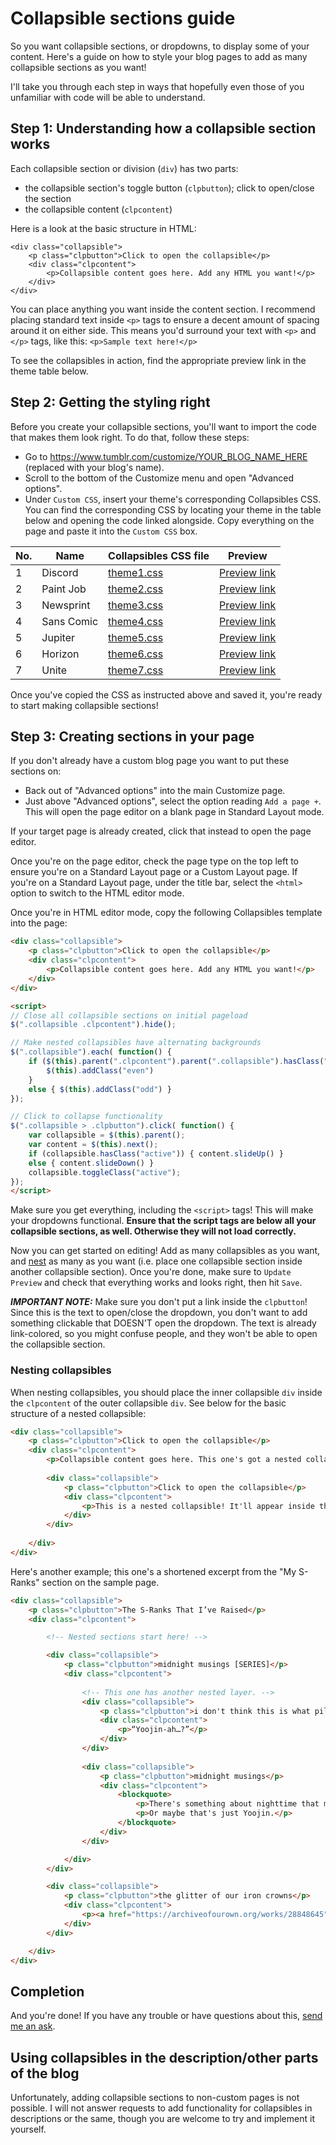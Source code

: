# Collapsible sections guide
So you want collapsible sections, or dropdowns, to display some of your content. Here's a guide on how to style your blog pages to add as many collapsible sections as you want!

I'll take you through each step in ways that hopefully even those of you unfamiliar with code will be able to understand.

## Step 1: Understanding how a collapsible section works
Each collapsible section or division (`div`) has two parts:
- the collapsible section's toggle button (`clpbutton`); click to open/close the section
- the collapsible content (`clpcontent`)

Here is a look at the basic structure in HTML:
```
<div class="collapsible">
	<p class="clpbutton">Click to open the collapsible</p>
	<div class="clpcontent">
		<p>Collapsible content goes here. Add any HTML you want!</p>
	</div>
</div>
```
You can place anything you want inside the content section. I recommend placing standard text inside `<p>` tags to ensure a decent amount of spacing around it on either side. This means you'd surround your text with `<p>` and `</p>` tags, like this: `<p>Sample text here!</p>`

To see the collapsibles in action, find the appropriate preview link in the theme table below.

## Step 2: Getting the styling right
Before you create your collapsible sections, you'll want to import the code that makes them look right. To do that, follow these steps:
- Go to https://www.tumblr.com/customize/YOUR_BLOG_NAME_HERE (replaced with your blog's name).
- Scroll to the bottom of the Customize menu and open "Advanced options".
- Under `Custom CSS`, insert your theme's corresponding Collapsibles CSS. You can find the corresponding CSS by locating your theme in the table below and opening the code linked alongside. Copy everything on the page and paste it into the `Custom CSS` box.

No. | Name | Collapsibles CSS file | Preview
--- | ---- | --------------------- | -------
1 | Discord | [theme1.css](https://raw.githubusercontent.com/wovenstarlight/tumblr-themes/main/collapsibles/theme1_collapsibles.css) | [Preview link](https://starlightpreviews.tumblr.com/theme1/collapsibles)
2 | Paint Job | [theme2.css](https://raw.githubusercontent.com/wovenstarlight/tumblr-themes/main/collapsibles/theme2_collapsibles.css) | [Preview link](https://starlightpreviews.tumblr.com/theme2/collapsibles)
3 | Newsprint | [theme3.css](https://raw.githubusercontent.com/wovenstarlight/tumblr-themes/main/collapsibles/theme3_collapsibles.css) | [Preview link](https://starlightpreviews.tumblr.com/theme3/collapsibles)
4 | Sans Comic | [theme4.css](https://raw.githubusercontent.com/wovenstarlight/tumblr-themes/main/collapsibles/theme4_collapsibles.css) | [Preview link](https://starlightpreviews.tumblr.com/theme4/collapsibles)
5 | Jupiter | [theme5.css](https://raw.githubusercontent.com/wovenstarlight/tumblr-themes/main/collapsibles/theme5_collapsibles.css) | [Preview link](https://starlightpreviews.tumblr.com/theme5/collapsibles)
6 | Horizon | [theme6.css](https://raw.githubusercontent.com/wovenstarlight/tumblr-themes/main/collapsibles/theme6_collapsibles.css) | [Preview link](https://starlightpreviews.tumblr.com/theme6/collapsibles)
7 | Unite | [theme7.css](https://raw.githubusercontent.com/wovenstarlight/tumblr-themes/main/collapsibles/theme7_collapsibles.css) | [Preview link](https://starlightpreviews.tumblr.com/theme7/collapsibles)

Once you've copied the CSS as instructed above and saved it, you're ready to start making collapsible sections!

## Step 3: Creating sections in your page
If you don't already have a custom blog page you want to put these sections on:
- Back out of "Advanced options" into the main Customize page.
- Just above "Advanced options", select the option reading `Add a page +`. This will open the page editor on a blank page in Standard Layout mode.

If your target page is already created, click that instead to open the page editor.

Once you're on the page editor, check the page type on the top left to ensure you're on a Standard Layout page or a Custom Layout page. If you're on a Standard Layout page, under the title bar, select the `<html>` option to switch to the HTML editor mode.

Once you're in HTML editor mode, copy the following Collapsibles template into the page:

```HTML
<div class="collapsible">
	<p class="clpbutton">Click to open the collapsible</p>
	<div class="clpcontent">
		<p>Collapsible content goes here. Add any HTML you want!</p>
	</div>
</div>

<script>
// Close all collapsible sections on initial pageload
$(".collapsible .clpcontent").hide();

// Make nested collapsibles have alternating backgrounds
$(".collapsible").each( function() {
	if ($(this).parent(".clpcontent").parent(".collapsible").hasClass("odd")) {
		$(this).addClass("even")
	}
	else { $(this).addClass("odd") }
});

// Click to collapse functionality
$(".collapsible > .clpbutton").click( function() {
	var collapsible = $(this).parent();
	var content = $(this).next();
	if (collapsible.hasClass("active")) { content.slideUp() }
	else { content.slideDown() }
	collapsible.toggleClass("active");
});
</script>
```

Make sure you get everything, including the `<script>` tags! This will make your dropdowns functional. **Ensure that the script tags are below all your collapsible sections, as well. Otherwise they will not load correctly.**

Now you can get started on editing! Add as many collapsibles as you want, and [nest](#nesting-collapsibles) as many as you want (i.e. place one collapsible section inside another collapsible section). Once you're done, make sure to `Update Preview` and check that everything works and looks right, then hit `Save`.

***IMPORTANT NOTE:*** Make sure you don't put a link inside the `clpbutton`! Since this is the text to open/close the dropdown, you don't want to add something clickable that DOESN'T open the dropdown. The text is already link-colored, so you might confuse people, and they won't be able to open the collapsible section.

### Nesting collapsibles
When nesting collapsibles, you should place the inner collapsible `div` inside the `clpcontent` of the outer collapsible `div`. See below for the basic structure of a nested collapsible:
```HTML
<div class="collapsible">
	<p class="clpbutton">Click to open the collapsible</p>
	<div class="clpcontent">
		<p>Collapsible content goes here. This one's got a nested collapsible.</p>
		
		<div class="collapsible">
			<p class="clpbutton">Click to open the collapsible</p>
			<div class="clpcontent">
				<p>This is a nested collapsible! It'll appear inside the main collapsible.</p>
			</div>
		</div>
		
	</div>
</div>
```

Here's another example; this one's a shortened excerpt from the "My S-Ranks" section on the sample page.

```HTML
<div class="collapsible">
	<p class="clpbutton">The S-Ranks That I’ve Raised</p>
	<div class="clpcontent">

		<!-- Nested sections start here! -->

		<div class="collapsible">
			<p class="clpbutton">midnight musings [SERIES]</p>
			<div class="clpcontent">
				
				<!-- This one has another nested layer. -->
				<div class="collapsible">
					<p class="clpbutton">i don't think this is what pillow talk means</p>
					<div class="clpcontent">
						<p>“Yoojin-ah…?”</p>
					</div>
				</div>
				
				<div class="collapsible">
					<p class="clpbutton">midnight musings</p>
					<div class="clpcontent">
						<blockquote>
							<p>There's something about nighttime that makes people weirdly honest.</p>
							<p>Or maybe that's just Yoojin.</p>
						</blockquote>
					</div>
				</div>

			</div>
		</div>

		<div class="collapsible">
			<p class="clpbutton">the glitter of our iron crowns</p>
			<div class="clpcontent">
				<p><a href="https://archiveofourown.org/works/28848645">Read on AO3 →</a></p>
			</div>
		</div>

	</div>
</div>
```

## Completion
And you're done! If you have any trouble or have questions about this, [send me an ask](https://starlightthemes.tumblr.com/ask).

## Using collapsibles in the description/other parts of the blog
Unfortunately, adding collapsible sections to non-custom pages is not possible. I will not answer requests to add functionality for collapsibles in descriptions or the same, though you are welcome to try and implement it yourself.
